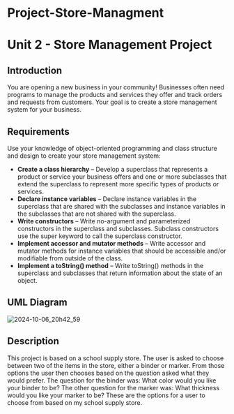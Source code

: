 # Project-Store-Managment

# Unit 2 - Store Management Project

## Introduction

You are opening a new business in your community! Businesses often need programs to manage the products and services they offer and track orders and requests from customers. Your goal is to create a store management system for your business.

## Requirements

Use your knowledge of object-oriented programming and class structure and design to create your store management system:
- **Create a class hierarchy** – Develop a superclass that represents a product or service your business offers and one or more subclasses that extend the superclass to represent more specific types of products or services.
- **Declare instance variables** – Declare instance variables in the superclass that are shared with the subclasses and instance variables in the subclasses that are not shared with the superclass.
- **Write constructors** – Write no-argument and parameterized constructors in the superclass and subclasses. Subclass constructors use the super keyword to call the superclass constructor.
- **Implement accessor and mutator methods** – Write accessor and mutator methods for instance variables that should be accessible and/or modifiable from outside of the class.
- **Implement a toString() method** – Write toString() methods in the superclass and subclasses that return information about the state of an object.

## UML Diagram

![2024-10-06_20h42_59](https://github.com/user-attachments/assets/f2eb9447-df47-47cb-b9c9-cf7f5e8f1986)


## Description

This project is based on a school supply store. The user is asked to choose between two of the items in the store, either a binder or marker. From those options the user then chooses based on the question asked what they would prefer. The question for the binder was: What color would you like your binder to be? The other question for the marker was: What thickness would you like your marker to be? These are the options for a user to choose from based on my school supply store.
